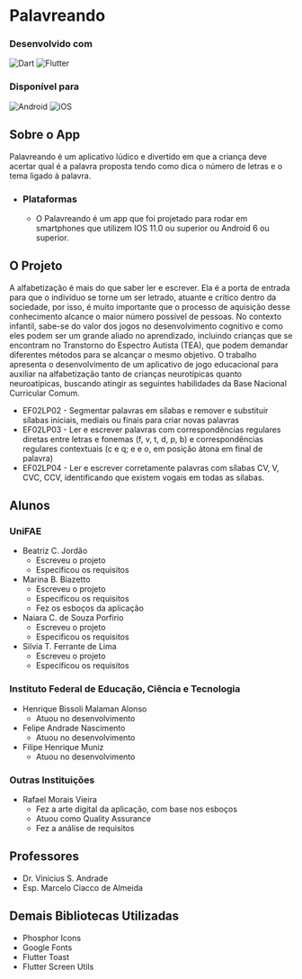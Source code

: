 # Palavreando

### Desenvolvido com

![Dart](https://img.shields.io/badge/dart-%230175C2.svg?style=for-the-badge&logo=dart&logoColor=white) ![Flutter](https://img.shields.io/badge/Flutter-%2302569B.svg?style=for-the-badge&logo=Flutter&logoColor=white)

### Disponível para

![Android](https://img.shields.io/badge/Android-3DDC84?style=for-the-badge&logo=android&logoColor=white) ![iOS](https://img.shields.io/badge/iOS-000000?style=for-the-badge&logo=ios&logoColor=white)

## Sobre o App

Palavreando é um aplicativo lúdico e divertido em que a criança deve acertar qual é a palavra proposta tendo como dica o número de letras e o tema ligado à palavra.

- ### Plataformas

  - O Palavreando é um app que foi projetado para rodar em smartphones que utilizem IOS 11.0 ou superior ou Android 6 ou superior.

## O Projeto

A alfabetização é mais do que saber ler e escrever. Ela é a porta de entrada para que o indivíduo se torne um ser letrado, atuante e crítico dentro da sociedade, por isso, é muito importante que o processo de aquisição desse conhecimento alcance o maior número possível de pessoas. No contexto infantil, sabe-se do valor dos jogos no desenvolvimento cognitivo e como eles podem ser um grande aliado no aprendizado, incluindo crianças que se encontram no Transtorno do Espectro Autista (TEA), que podem demandar diferentes métodos para se alcançar o mesmo objetivo. O trabalho apresenta o desenvolvimento de um aplicativo de jogo educacional para auxiliar na alfabetização tanto de crianças neurotípicas quanto neuroatípicas, buscando atingir as seguintes habilidades da Base Nacional Curricular Comum.

- EF02LP02 - Segmentar palavras em sílabas e remover e substituir sílabas iniciais, mediais ou finais para criar novas palavras
- EF02LP03 - Ler e escrever palavras com correspondências regulares diretas entre letras e fonemas (f, v, t, d, p, b) e correspondências regulares contextuais (c e q; e e o, em posição átona em final de palavra)
- EF02LP04 - Ler e escrever corretamente palavras com sílabas CV, V, CVC, CCV, identificando que existem vogais em todas as sílabas.

## Alunos

### UniFAE

- Beatriz C. Jordão
  - Escreveu o projeto
  - Especificou os requisitos
- Marina B. Biazetto
  - Escreveu o projeto
  - Especificou os requisitos
  - Fez os esboços da aplicação
- Naiara C. de Souza Porfirio
  - Escreveu o projeto
  - Especificou os requisitos
- Silvia T. Ferrante de Lima
  - Escreveu o projeto
  - Especificou os requisitos

### Instituto Federal de Educação, Ciência e Tecnologia

- Henrique Bissoli Malaman Alonso
  - Atuou no desenvolvimento
- Felipe Andrade Nascimento
  - Atuou no desenvolvimento
- Filipe Henrique Muniz
  - Atuou no desenvolvimento

### Outras Instituições

- Rafael Morais Vieira
  - Fez a arte digital da aplicação, com base nos esboços
  - Atuou como Quality Assurance
  - Fez a análise de requisitos

## Professores

- Dr. Vinícius S. Andrade
- Esp. Marcelo Ciacco de Almeida

## Demais Bibliotecas Utilizadas

- Phosphor Icons
- Google Fonts
- Flutter Toast
- Flutter Screen Utils
